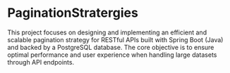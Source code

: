 # PaginationStratergies
This project focuses on designing and implementing an efficient and scalable pagination strategy for RESTful APIs built with Spring Boot (Java) and backed by a PostgreSQL database. The core objective is to ensure optimal performance and user experience when handling large datasets through API endpoints.
